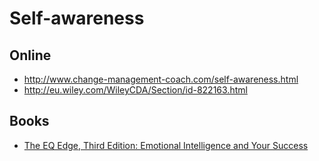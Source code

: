 # Self-awareness

## Online

+ http://www.change-management-coach.com/self-awareness.html
+ http://eu.wiley.com/WileyCDA/Section/id-822163.html

## Books

+ [The EQ Edge, Third Edition: Emotional Intelligence and Your Success](http://www.amazon.co.uk/EQ-Edge-Third-Emotional-Intelligence/dp/0470681616)
